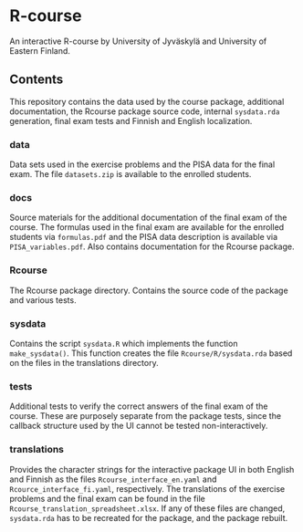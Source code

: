 # R-course
An interactive R-course by University of Jyväskylä and
University of Eastern Finland.

## Contents
This repository contains the data used by the course package, 
additional documentation, the Rcourse package source code, 
internal `sysdata.rda` generation, final exam tests and 
Finnish and English localization.

### data
Data sets used in the exercise problems and the PISA data 
for the final exam. The file `datasets.zip` is available to the enrolled students.

### docs
Source materials for the additional documentation of the final 
exam of the course. The formulas used in the final exam are available for the 
enrolled students via `formulas.pdf` and the PISA data description is available 
via `PISA_variables.pdf`. Also contains documentation for the Rcourse package.

### Rcourse
The Rcourse package directory. Contains the source code of the package and 
various tests.

### sysdata
Contains the script `sysdata.R` which implements the function `make_sysdata()`.
This function creates the file `Rcourse/R/sysdata.rda` based on the files in the 
translations directory.

### tests
Additional tests to verify the correct answers of the final exam of the course.
These are purposely separate from the package tests, since the callback
structure used by the UI cannot be tested non-interactively.

### translations
Provides the character strings for the interactive package UI in both 
English and Finnish as the files `Rcourse_interface_en.yaml` and
`Rcource_interface_fi.yaml`, respectively. The translations of the exercise
problems and the final exam can be found in the file 
`Rcourse_translation_spreadsheet.xlsx`. If any of these files are changed,
`sysdata.rda` has to be recreated for the package, and the package rebuilt.
